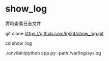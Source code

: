 # show_log

實時查看日志文件

git clone https://github.com/lpj24/show_log.git

cd show_log

./env/bin/python app.py -path /var/log/syslog
